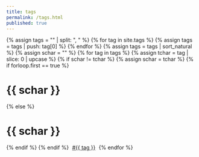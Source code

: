 ```yaml
---
title: tags
permalink: /tags.html
published: true
---
```

{% assign tags = "" | split: ", " %}
{% for tag in site.tags %}
    {% assign tags = tags | push: tag[0] %}
{% endfor %}
{% assign tags = tags | sort_natural %}
{% assign schar = "" %}
{% for tag in tags %}
    {% assign tchar = tag | slice: 0 | upcase %}
    {% if schar != tchar %}
        {% assign schar = tchar %}
        {% if forloop.first == true %}
<h1>{{ schar }}</h1>
<div class="flex-row; vam;" style="flex-wrap: wrap;">
        {% else %}
</div>
<h1>{{ schar }}</h1>
<div class="flex-row; vam;" style="flex-wrap: wrap;">
        {% endif %}
    {% endif %}
<a href="/tag/{{tag}}.html" style="padding: 0 5px;">#{{ tag }}</a>
{% endfor %}
